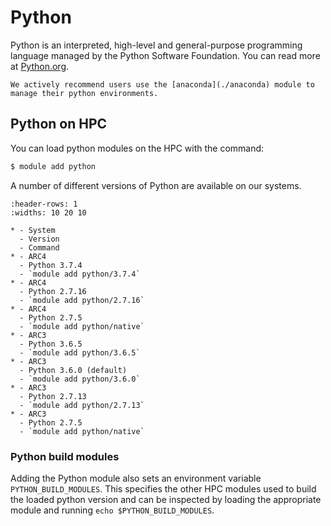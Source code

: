 # Python

Python is an interpreted, high-level and general-purpose programming language managed by the Python Software Foundation. You can read more at [Python.org](https://www.python.org/).

```{warning} Important
We actively recommend users use the [anaconda](./anaconda) module to manage their python environments.
```

## Python on HPC

You can load python modules on the HPC with the command:

```bash
$ module add python
```

A number of different versions of Python are available on our systems.

```{list-table}
:header-rows: 1
:widths: 10 20 10

* - System
  - Version
  - Command
* - ARC4
  - Python 3.7.4
  - `module add python/3.7.4`
* - ARC4
  - Python 2.7.16
  - `module add python/2.7.16`
* - ARC4
  - Python 2.7.5
  - `module add python/native`
* - ARC3
  - Python 3.6.5
  - `module add python/3.6.5`
* - ARC3
  - Python 3.6.0 (default)
  - `module add python/3.6.0`
* - ARC3
  - Python 2.7.13
  - `module add python/2.7.13`
* - ARC3
  - Python 2.7.5
  - `module add python/native`
```

### Python build modules

Adding the Python module also sets an environment variable `PYTHON_BUILD_MODULES`. This specifies the other HPC modules used to build the loaded python version and can be inspected by loading the appropriate module and running `echo $PYTHON_BUILD_MODULES`.

